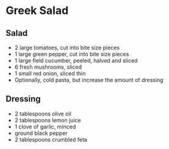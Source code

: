 Greek Salad
===========

Salad
-----

- 2 large tomatoes, cut into bite size pieces
- 1 large green pepper, cut into bite size pieces
- 1 large field cucumber, peeled, halved and sliced
- 6 fresh mushrooms, sliced
- 1 small red onion, sliced thin
- Optionally, cold pasta, but increase the amount of dressing

Dressing
--------

- 2 tablespoons olive oil
- 2 tablespoons lemon juice
- 1 clove of garlic, minced
- ground black pepper
- 2 tablespoons crumbled feta
